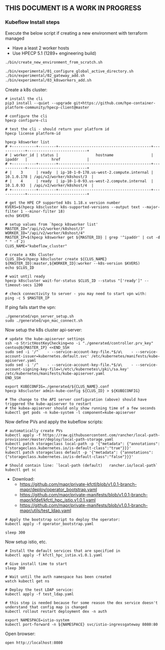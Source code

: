 THIS DOCUMENT IS A WORK IN PROGRESS
-----

### Kubeflow Install steps

Execute the below script if creating a new environment with terraform managed

- Have a least 2 worker hosts
- Use HPECP 5.1 (1289+ engineering build)

```bash
./bin/create_new_environment_from_scratch.sh

./bin/experimental/01_configure_global_active_directory.sh
./bin/experimental/02_gateway_add.sh
./bin/experimental/03_k8sworkers_add.sh
```

Create a k8s cluster:

```
# install the cli
pip3 install --quiet --upgrade git+https://github.com/hpe-container-platform-community/hpecp-client@master

# configure the cli
hpecp configure-cli

# test the cli - should return your platform id
hpecp license platform-id 

hpecp k8sworker list
# +-----------+--------+------------------------------------------+------------+---------------------------+
# | worker_id | status |                 hostname                 |   ipaddr   |           href            |
# +-----------+--------+------------------------------------------+------------+---------------------------+
# |    3      | ready  | ip-10-1-0-178.us-west-2.compute.internal | 10.1.0.178 | /api/v2/worker/k8shost/3  |
# |    4      | ready  | ip-10-1-0-93.us-west-2.compute.internal  | 10.1.0.93  | /api/v2/worker/k8shost/4  |
# +-----------+--------+------------------------------------------+------------+---------------------------+

# get the HPE CP supported k8s 1.18.x version number
KVERS=$(hpecp k8scluster k8s-supported-versions --output text --major-filter 1 --minor-filter 18)
echo $KVERS

# setup values from `hpecp k8sworker list'
MASTER_ID="/api/v2/worker/k8shost/3"
WORKER_ID="/api/v2/worker/k8shost/4"
MASTER_IP=$(hpecp k8sworker get ${MASTER_ID} | grep '^ipaddr' | cut -d " " -f 2)
CLUS_NAME="kubeflow_cluster"

# create a K8s Cluster
CLUS_ID=$(hpecp k8scluster create ${CLUS_NAME} ${MASTER_ID}:master,${WORKER_ID}:worker --k8s-version $KVERS)
echo $CLUS_ID

# wait until ready
hpecp k8scluster wait-for-status $CLUS_ID --status "['ready']" --timeout-secs 1200

# check connectivity to server - you may need to start vpn with:
ping -c 5 $MASTER_IP
```
If ping fails start the vpn:

```
./generated/vpn_server_setup.sh
sudo ./generated/vpn_mac_connect.sh
```

Now setup the k8s cluster api-server:

```
# update the kube-apiserver settings
ssh -o StrictHostKeyChecking=no -i "./generated/controller.prv_key" centos@${MASTER_IP} <<END_SSH
sudo sed -i '/^    - --service-account-key-file.*$/a\    - --service-account-issuer=kubernetes.default.svc' /etc/kubernetes/manifests/kube-apiserver.yaml
sudo sed -i '/^    - --service-account-key-file.*$/a\    - --service-account-signing-key-file=\/etc\/kubernetes\/pki\/sa.key' /etc/kubernetes/manifests/kube-apiserver.yaml
END_SSH

export KUBECONFIG=./generated/${CLUS_NAME}.conf
hpecp k8scluster admin-kube-config ${CLUS_ID} > ${KUBECONFIG}

# The change to the API server configuration (above) should have triggered the kube-apiserver to restart
# the kubea-apiserver should only show running time of a few seconds
kubectl get pods -n kube-system -l component=kube-apiserver
```

Now define PVs and apply the kubeflow scripts:

```
# automatically create PVs
kubectl apply -f https://raw.githubusercontent.com/rancher/local-path-provisioner/master/deploy/local-path-storage.yaml
kubectl patch storageclass local-path -p '{"metadata": {"annotations":{"storageclass.kubernetes.io/is-default-class":"true"}}}'
kubectl patch storageclass default -p '{"metadata": {"annotations":{"storageclass.kubernetes.io/is-default-class":"false"}}}'

# Should contain line: `local-path (default)   rancher.io/local-path` 
kubectl get sc
```

- Download:
   - https://github.com/mapr/private-kfctl/blob/v1.0.1-branch-mapr/deploy/operator_bootstrap.yaml 
   - https://github.com/mapr/private-manifests/blob/v1.0.1-branch-mapr/kfdef/kfctl_hpc_istio.v1.0.1.yaml
   - https://github.com/mapr/private-manifests/blob/v1.0.1-branch-mapr/utils/test_ldap.yaml

```
# Apply the bootstrap script to deploy the operator: 
kubectl apply -f operator_bootstrap.yaml

sleep 300
```
Now setup istio, etc.

```
# Install the default services that are specified in 
kubectl apply -f kfctl_hpc_istio.v1.0.1.yaml

# Give install time to start
sleep 300

# Wait until the auth namespace has been created
watch kubectl get ns

# Deploy the test LDAP service: 
kubectl apply -f test_ldap.yaml

# this step is needed because for some reason the dex service doesn't understand that config map is changed
kubectl rollout restart deployment dex -n auth

export NAMESPACE=istio-system
kubectl port-forward -n ${NAMESPACE} svc/istio-ingressgateway 8080:80
```

Open browser:

```
open http://localhost:8080
```
 
